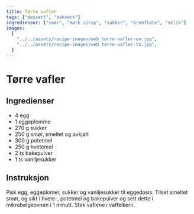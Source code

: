 ```yaml
---
title: Tørre vafler
tags: ["dessert", "bakverk"]
ingredienser: ["smør", "mørk sirup", "sukker", "kremfløte", "nelik"]
images:
  [
    "../../assets/recipe-images/web_tørre-vafler-en.jpg",
    "../../assets/recipe-images/web_tørre-vafler-to.jpg",
  ]
---
```


# Tørre vafler

## Ingredienser

- 4 egg
- 1 eggeplomme
- 270 g sukker
- 250 g smør, smeltet og avkjølt
- 300 g potetmel
- 250 g hvetemel
- 2 ts bakepulver
- 1 ts vaniljesukker

## Instruksjon

Pisk egg, eggeplomer, sukker og vaniljesukker til eggedosis. Tilset smeltet smør, og sikt i hvete-, potetmel og bakepulver og sett dette i mikrobølgeovnen i 1 minutt. Stek vaflene i vaffelkern.
